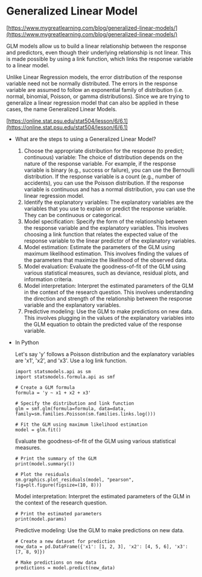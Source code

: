 # Generalized Linear Model

[https://www.mygreatlearning.com/blog/generalized-linear-models/](https://www.mygreatlearning.com/blog/generalized-linear-models/)

GLM models allow us to build a linear relationship between the response and predictors, even though their underlying relationship is not linear. This is made possible by using a link function, which links the response variable to a linear model. 

Unlike Linear Regression models, the error distribution of the response variable need not be normally distributed. The errors in the response variable are assumed to follow an exponential family of distribution (i.e. normal, binomial, Poisson, or gamma distributions). Since we are trying to generalize a linear regression model that can also be applied in these cases, the name Generalized Linear Models.

[https://online.stat.psu.edu/stat504/lesson/6/6.1](https://online.stat.psu.edu/stat504/lesson/6/6.1)

- What are the steps to using a Generalized Linear Model?
    1. Choose the appropriate distribution for the response (to predict; continuous) variable: The choice of distribution depends on the nature of the response variable. For example, if the response variable is binary (e.g., success or failure), you can use the Bernoulli distribution. If the response variable is a count (e.g., number of accidents), you can use the Poisson distribution. If the response variable is continuous and has a normal distribution, you can use the linear regression model.
    2. Identify the explanatory variables: The explanatory variables are the variables that you use to explain or predict the response variable. They can be continuous or categorical.
    3. Model specification: Specify the form of the relationship between the response variable and the explanatory variables. This involves choosing a link function that relates the expected value of the response variable to the linear predictor of the explanatory variables.
    4. Model estimation: Estimate the parameters of the GLM using maximum likelihood estimation. This involves finding the values of the parameters that maximize the likelihood of the observed data.
    5. Model evaluation: Evaluate the goodness-of-fit of the GLM using various statistical measures, such as deviance, residual plots, and information criteria.
    6. Model interpretation: Interpret the estimated parameters of the GLM in the context of the research question. This involves understanding the direction and strength of the relationship between the response variable and the explanatory variables.
    7. Predictive modeling: Use the GLM to make predictions on new data. This involves plugging in the values of the explanatory variables into the GLM equation to obtain the predicted value of the response variable.
    
- In Python
    
    Let's say 'y' follows a Poisson distribution and the explanatory variables are 'x1', 'x2', and 'x3'. Use a log link function.
    
    ```
    import statsmodels.api as sm
    import statsmodels.formula.api as smf
    
    # Create a GLM formula
    formula = 'y ~ x1 + x2 + x3'
    
    # Specify the distribution and link function
    glm = smf.glm(formula=formula, data=data, family=sm.families.Poisson(sm.families.links.log()))
    
    # Fit the GLM using maximum likelihood estimation
    model = glm.fit()
    ```
    
    Evaluate the goodness-of-fit of the GLM using various statistical measures.
    
    ```
    # Print the summary of the GLM
    print(model.summary())
    
    # Plot the residuals
    sm.graphics.plot_residuals(model, "pearson", fig=plt.figure(figsize=(10, 8)))
    ```
    
    Model interpretation: Interpret the estimated parameters of the GLM in the context of the research question.
    
    ```
    # Print the estimated parameters
    print(model.params)
    ```
    
    Predictive modeling: Use the GLM to make predictions on new data.
    
    ```
    # Create a new dataset for prediction
    new_data = pd.DataFrame({'x1': [1, 2, 3], 'x2': [4, 5, 6], 'x3': [7, 8, 9]})
    
    # Make predictions on new data
    predictions = model.predict(new_data)
    ```